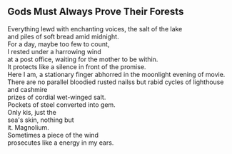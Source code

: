 Gods Must Always Prove Their Forests
------------------------------------
Everything lewd with enchanting voices, the salt of the lake  
and piles of soft bread amid midnight.  
For a day, maybe too few to count,  
I rested under a harrowing wind  
at a post office, waiting for the mother to be within.  
It protects like a silence in front of the promise.  
Here I am, a stationary finger abhorred in the moonlight evening of movie.  
There are no parallel bloodied rusted nailss but rabid cycles of lighthouse and cashmire  
prizes of cordial wet-winged salt.  
Pockets of steel converted into gem.  
Only kis, just the  
sea's skin, nothing but  
it. Magnolium.  
Sometimes a piece of the wind  
prosecutes like a energy in my ears.  

